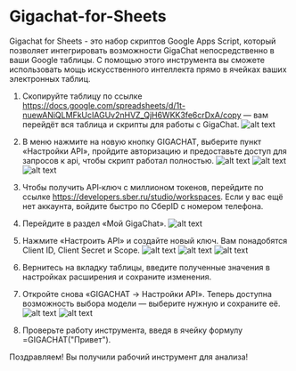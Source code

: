 # Gigachat-for-Sheets
Gigachat for Sheets - это набор скриптов Google Apps Script, который позволяет интегрировать возможности GigaChat непосредственно в ваши Google таблицы. С помощью этого инструмента вы сможете использовать мощь искусственного интеллекта прямо в ячейках ваших электронных таблиц.

1. Скопируйте таблицу по ссылке https://docs.google.com/spreadsheets/d/1t-nuewANiQLMFkUcIAGUv2nHVZ_QjH6WKK3fe6crDxA/copy — вам перейдёт вся таблица и скрипты для работы с GigaChat.
![alt text](img/1.png)

2. В меню нажмите на новую кнопку GIGACHAT, выберите пункт «Настройки API», пройдите авторизацию и предоставьте доступ для запросов к api, чтобы скрипт работал полностью.
![alt text](img/2.png)
![alt text](img/3.png)
![alt text](img/4.png)

3. Чтобы получить API‑ключ с миллионом токенов, перейдите по ссылке https://developers.sber.ru/studio/workspaces. Если у вас ещё нет аккаунта, войдите быстро по СберID с номером телефона.

4. Перейдите в раздел «Мой GigaChat».
![alt text](img/5.png)

8. Нажмите «Настроить API» и создайте новый ключ. Вам понадобятся Client ID, Client Secret и Scope.
![alt text](img/6.png)
![alt text](img/7.png)
![alt text](img/8.png)

10. Вернитесь на вкладку таблицы, введите полученные значения в настройках расширения и сохраните изменения.

11. Откройте снова «GIGACHAT → Настройки API». Теперь доступна возможность выбора модели — выберите нужную и сохраните её.
![alt text](img/9.png)
![alt text](img/10.png)

13. Проверьте работу инструмента, введя в ячейку формулу =GIGACHAT("Привет").

Поздравляем! Вы получили рабочий инструмент для анализа!
